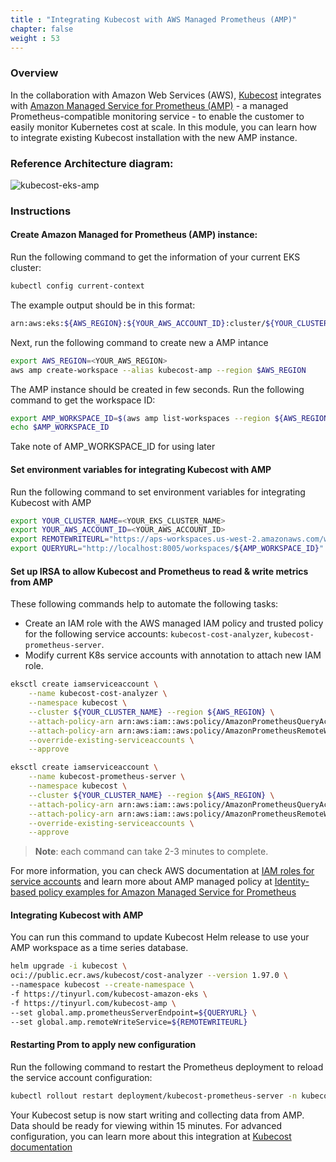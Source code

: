 ```yaml
---
title : "Integrating Kubecost with AWS Managed Prometheus (AMP)"
chapter: false
weight : 53
---
```

### Overview

In the collaboration with Amazon Web Services (AWS), [Kubecost](https://www.kubecost.com/) integrates with [Amazon Managed Service for Prometheus (AMP)](https://docs.aws.amazon.com/prometheus/index.html) - a managed Prometheus-compatible monitoring service - to enable the customer to easily monitor Kubernetes cost at scale. In this module, you can learn how to integrate existing Kubecost installation with the new AMP instance.

### Reference Architecture diagram:

![kubecost-eks-amp](/images/AWS-AMP-integ-architecture.png)

### Instructions

#### Create Amazon Managed for Prometheus (AMP) instance:

Run the following command to get the information of your current EKS cluster:

```bash
kubectl config current-context
```
The example output should be in this format:

```bash
arn:aws:eks:${AWS_REGION}:${YOUR_AWS_ACCOUNT_ID}:cluster/${YOUR_CLUSTER_NAME}
```

Next, run the following command to create new a AMP intance

```bash
export AWS_REGION=<YOUR_AWS_REGION>
aws amp create-workspace --alias kubecost-amp --region $AWS_REGION
```

The AMP instance should be created in few seconds. Run the following command to get the workspace ID:

```bash
export AMP_WORKSPACE_ID=$(aws amp list-workspaces --region ${AWS_REGION} --output json --query 'workspaces[?alias==`kubecost-amp`].workspaceId | [0]' | cut -d'"' -f 2)
echo $AMP_WORKSPACE_ID
```

Take note of AMP_WORKSPACE_ID for using later

#### Set environment variables for integrating Kubecost with AMP

Run the following command to set environment variables for integrating Kubecost with AMP

```bash
export YOUR_CLUSTER_NAME=<YOUR_EKS_CLUSTER_NAME>
export YOUR_AWS_ACCOUNT_ID=<YOUR_AWS_ACCOUNT_ID>
export REMOTEWRITEURL="https://aps-workspaces.us-west-2.amazonaws.com/workspaces/${AMP_WORKSPACE_ID}/api/v1/remote_write"
export QUERYURL="http://localhost:8005/workspaces/${AMP_WORKSPACE_ID}"
```

#### Set up IRSA to allow Kubecost and Prometheus to read & write metrics from AMP

These following commands help to automate the following tasks:
- Create an IAM role with the AWS managed IAM policy and trusted policy for the following service accounts: `kubecost-cost-analyzer`, `kubecost-prometheus-server`.
- Modify current K8s service accounts with annotation to attach new IAM role.

```bash
eksctl create iamserviceaccount \
    --name kubecost-cost-analyzer \
    --namespace kubecost \
    --cluster ${YOUR_CLUSTER_NAME} --region ${AWS_REGION} \
    --attach-policy-arn arn:aws:iam::aws:policy/AmazonPrometheusQueryAccess \
    --attach-policy-arn arn:aws:iam::aws:policy/AmazonPrometheusRemoteWriteAccess \
    --override-existing-serviceaccounts \
    --approve
```

```bash
eksctl create iamserviceaccount \
    --name kubecost-prometheus-server \
    --namespace kubecost \
    --cluster ${YOUR_CLUSTER_NAME} --region ${AWS_REGION} \
    --attach-policy-arn arn:aws:iam::aws:policy/AmazonPrometheusQueryAccess \
    --attach-policy-arn arn:aws:iam::aws:policy/AmazonPrometheusRemoteWriteAccess \
    --override-existing-serviceaccounts \
    --approve
```

> **Note**: each command can take 2-3 minutes to complete.

For more information, you can check AWS documentation at [IAM roles for service accounts](https://docs.aws.amazon.com/eks/latest/userguide/iam-roles-for-service-accounts.html) and learn more about AMP managed policy at [Identity-based policy examples for Amazon Managed Service for Prometheus](https://docs.aws.amazon.com/prometheus/latest/userguide/security_iam_id-based-policy-examples.html)

#### Integrating Kubecost with AMP

You can run this command to update Kubecost Helm release to use your AMP workspace as a time series database.

```bash
helm upgrade -i kubecost \
oci://public.ecr.aws/kubecost/cost-analyzer --version 1.97.0 \
--namespace kubecost --create-namespace \
-f https://tinyurl.com/kubecost-amazon-eks \
-f https://tinyurl.com/kubecost-amp \
--set global.amp.prometheusServerEndpoint=${QUERYURL} \
--set global.amp.remoteWriteService=${REMOTEWRITEURL}
```
#### Restarting Prom to apply new configuration

Run the following command to restart the Prometheus deployment to reload the service account configuration:

```bash
kubectl rollout restart deployment/kubecost-prometheus-server -n kubecost
```
Your Kubecost setup is now start writing and collecting data from AMP. Data should be ready for viewing within 15 minutes. For advanced configuration, you can learn more about this integration at [Kubecost documentation](https://guide.kubecost.com/hc/en-us/articles/4409859798679-Amazon-Managed-Service-for-Prometheus)
